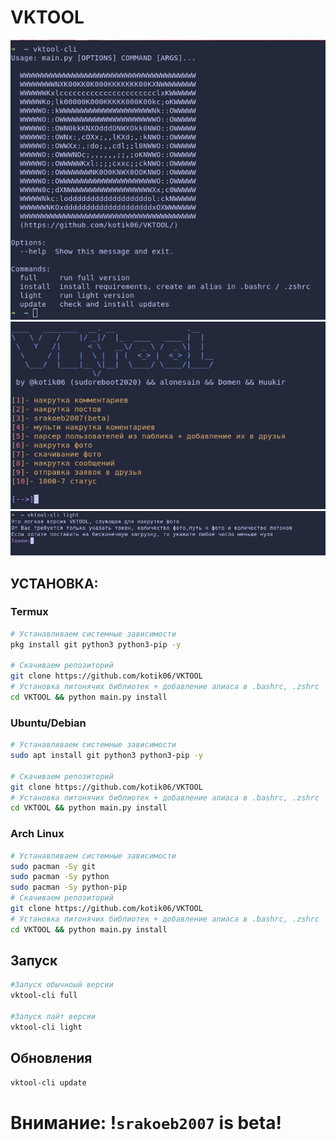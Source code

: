 # VKTOOL


![Image](1.png)
![Image](2.png)
![Image](3.png)


## УСТАНОВКА:

### Termux

```bash
# Устанавливаем системные зависимости
pkg install git python3 python3-pip -y

# Скачиваем репозиторий
git clone https://github.com/kotik06/VKTOOL
# Установка питонячих библиотек + добавление алиаса в .bashrc, .zshrc
cd VKTOOL && python main.py install
```

### Ubuntu/Debian

```bash
# Устанавливаем системные зависимости
sudo apt install git python3 python3-pip -y

# Скачиваем репозиторий
git clone https://github.com/kotik06/VKTOOL
# Установка питонячих библиотек + добавление алиаса в .bashrc, .zshrc
cd VKTOOL && python main.py install
```

### Arch Linux

```bash
# Устанавливаем системные зависимости
sudo pacman -Sy git 
sudo pacman -Sy python
sudo pacman -Sy python-pip
# Скачиваем репозиторий
git clone https://github.com/kotik06/VKTOOL
# Установка питонячих библиотек + добавление алиаса в .bashrc, .zshrc
cd VKTOOL && python main.py install
```
## Запуск
```bash
#Запуск обычноый версии
vktool-cli full 

#Запуск лайт версии
vktool-cli light
```

## Обновления
```bash
vktool-cli update
```
# Внимание: !`srakoeb2007` is beta! 
